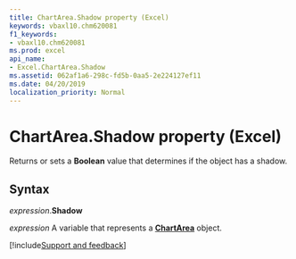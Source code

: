 ```yaml
---
title: ChartArea.Shadow property (Excel)
keywords: vbaxl10.chm620081
f1_keywords:
- vbaxl10.chm620081
ms.prod: excel
api_name:
- Excel.ChartArea.Shadow
ms.assetid: 062af1a6-298c-fd5b-0aa5-2e224127ef11
ms.date: 04/20/2019
localization_priority: Normal
---
```



# ChartArea.Shadow property (Excel)

Returns or sets a **Boolean** value that determines if the object has a shadow.


## Syntax

_expression_.**Shadow**

_expression_ A variable that represents a **[ChartArea](Excel.ChartArea(object).md)** object.




[!include[Support and feedback](~/includes/feedback-boilerplate.md)]
